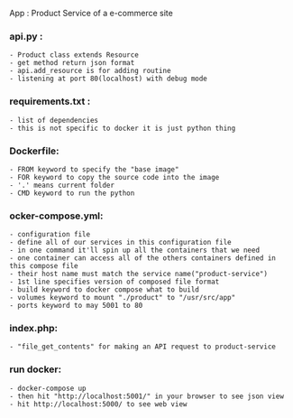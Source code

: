 App : Product Service of a e-commerce site

### api.py : 
	- Product class extends Resource
	- get method return json format
	- api.add_resource is for adding routine
	- listening at port 80(localhost) with debug mode

### requirements.txt :
	- list of dependencies
	- this is not specific to docker it is just python thing

### Dockerfile:
	- FROM keyword to specify the "base image"
	- FOR keyword to copy the source code into the image
	- '.' means current folder
	- CMD keyword to run the python

### ocker-compose.yml:
	- configuration file
	- define all of our services in this configuration file
	- in one command it'll spin up all the containers that we need
	- one container can access all of the others containers defined in this compose file
	- their host name must match the service name("product-service")
	- 1st line specifies version of composed file format
	- build keyword to docker compose what to build
	- volumes keyword to mount "./product" to "/usr/src/app"
	- ports keyword to may 5001 to 80

### index.php:
	- "file_get_contents" for making an API request to product-service 

### run docker: 
	- docker-compose up
	- then hit "http://localhost:5001/" in your browser to see json view
	- hit http://localhost:5000/ to see web view
